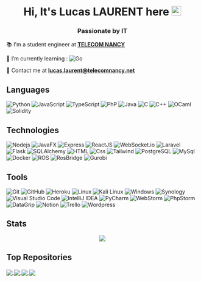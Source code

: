 <h1 align="center">
  Hi, It's Lucas LAURENT here <img src="https://media.giphy.com/media/hvRJCLFzcasrR4ia7z/giphy.gif" width="25px" height="25px">
</h1>
<h3 align="center">
  Passionate by IT
</h3>

📚 I'm a student engineer at [**TELECOM NANCY**](https://telecomnancy.univ-lorraine.fr/)

🌱 I’m currently learning : ![Go](https://img.shields.io/badge/Go-00ADD8?style=for-the-badge&logo=go&logoColor=white&style=flat)

📮 Contact me at [**lucas.laurent@telecomnancy.net**](mailto:lucas.laurent@telecomnancy.net)

[//]: # (- 📫 How to reach me: [![Linkedin]&#40;https://img.shields.io/badge/linkedin-0077B5?logo=linkedin&logoColor=white&style=flat&#41;]&#40;https://www.linkedin.com/in/lucas-laurent06/&#41;)

## Languages 

  ![Python](https://img.shields.io/badge/Python-3776AB?style=for-the-badge&logo=python&logoColor=white&style=flat)
  ![JavaScript](https://img.shields.io/badge/JavaScript-F7DF1E?logo=javascript&logoColor=white&style=flat)
  ![TypeScript](https://img.shields.io/badge/TypeScript-3178C6?style=for-the-badge&logo=typescript&logoColor=white&style=flat)
  ![PhP](https://img.shields.io/badge/PHP-777BB4?style=for-the-badge&logo=php&logoColor=white&style=flat)
  ![Java](https://img.shields.io/badge/Java-ED8B00?style=for-the-badge&logo=java&logoColor=white&style=flat)
  ![C](https://img.shields.io/badge/C-00599C?style=for-the-badge&logo=c&logoColor=white&style=flat)
  ![C++](https://img.shields.io/badge/C++-00599C?style=for-the-badge&logo=c%2B%2B&logoColor=white&style=flat)
  ![OCaml](https://img.shields.io/badge/OCaml-430098?style=flat&logo=OCaml&logoColor=FFFFFF&color=EC6813)
  ![Solidity](https://img.shields.io/badge/Solidity-363636?style=for-the-badge&logo=solidity&logoColor=white&style=flat)

## Technologies

  ![Nodejs](https://img.shields.io/badge/Node.js-339933?logo=node.js&logoColor=white&style=flat)
  ![JavaFX](https://img.shields.io/badge/JavaFX-00838F?style=for-the-badge&logo=javafx&logoColor=white&style=flat)
  ![Express](https://img.shields.io/badge/Express-000000?style=for-the-badge&logo=express&logoColor=white&style=flat)
  ![ReactJS](https://img.shields.io/badge/React-20232A?style=for-the-badge&logo=react&logoColor=61DAFB&style=flat)
  ![WebSocket.io](https://img.shields.io/badge/WebSocket.io-000000?style=for-the-badge&logo=websocket&logoColor=white&style=flat)
  ![Laravel](https://img.shields.io/badge/Laravel-FF2D20?style=for-the-badge&logo=laravel&logoColor=white&style=flat)
  ![Flask](https://img.shields.io/badge/Flask-000000?style=for-the-badge&logo=flask&logoColor=white&style=flat)
  ![SQLAlchemy](https://img.shields.io/badge/SQLAlchemy-005276?style=for-the-badge&logo=sqlalchemy&logoColor=white&style=flat)
  ![HTML](https://img.shields.io/badge/HTML-E34F26?logo=html5&logoColor=white&style=flat)
  ![Css](https://img.shields.io/badge/CSS-1572B6?logo=css3&logoColor=white&style=flat)
  ![Tailwind](https://img.shields.io/badge/Tailwind_CSS-38B2AC?style=for-the-badge&logo=tailwind-css&logoColor=white&style=flat)
  ![PostgreSQL](https://img.shields.io/badge/PostgreSQL-336791?logo=postgresql&logoColor=white&style=flat)
  ![MySql](https://img.shields.io/badge/MySQL-00000F?style=for-the-badge&logo=mysql&logoColor=white&style=flat)
  ![Docker](https://img.shields.io/badge/Docker-2CA5E0?style=for-the-badge&logo=docker&logoColor=white&style=flat)
  ![ROS](https://img.shields.io/badge/ROS-2D3C44?style=for-the-badge&logo=ros&logoColor=white&style=flat)
  ![RosBridge](https://img.shields.io/badge/RosBridge-2D3C44?style=flat&logo=ros&logoColor=FFFFFF&color=2D3C44)
  ![Gurobi](https://img.shields.io/badge/Gurobi-005276?style=for-the-badge&logo=gurobi&logoColor=white&style=flat)

## Tools

  ![Git](https://img.shields.io/badge/Git-F05032?logo=git&logoColor=white&style=flat)
  ![GitHub](https://img.shields.io/badge/GitHub-181717?logo=github&logoColor=white&style=flat)
  ![Heroku](https://img.shields.io/badge/Heroku-430098?logo=heroku&logoColor=white&style=flat)
  ![Linux](https://img.shields.io/badge/Linux-FCC624?style=for-the-badge&logo=linux&logoColor=black&style=flat)
  ![Kali Linux](https://img.shields.io/badge/Kali_Linux-557C94?style=for-the-badge&logo=kali-linux&logoColor=white&style=flat)
  ![Windows](https://img.shields.io/badge/Windows-0078D6?logo=windows&logoColor=white&style=flat)
  ![Synology](https://img.shields.io/badge/Synology-0066CC?style=for-the-badge&logo=synology&logoColor=white&style=flat)
  ![Visual Studio Code](https://img.shields.io/badge/VisualStudioCode-007ACC?logo=visual+studio+code&logoColor=white&style=flat)
  ![IntelliJ IDEA](https://img.shields.io/badge/IntelliJIDEA-000000.svg?style=for-the-badge&logo=intellij-idea&logoColor=white&style=flat)
  ![PyCharm](https://img.shields.io/badge/PyCharm-000000.svg?style=for-the-badge&logo=pycharm&logoColor=white&style=flat)
  ![WebStorm](https://img.shields.io/badge/WebStorm-000000.svg?style=for-the-badge&logo=webstorm&logoColor=white&style=flat)
  ![PhpStorm](https://img.shields.io/badge/PhpStorm-000000.svg?style=for-the-badge&logo=phpstorm&logoColor=white&style=flat)
  ![DataGrip](https://img.shields.io/badge/DataGrip-000000.svg?style=for-the-badge&logo=datagrip&logoColor=white&style=flat)
  ![Notion](https://img.shields.io/badge/Notion-000000?style=for-the-badge&logo=notion&logoColor=white&style=flat)
  ![Trello](https://img.shields.io/badge/Trello-0052CC?style=for-the-badge&logo=trello&logoColor=white&style=flat)
  ![Wordpress](https://img.shields.io/badge/Wordpress-21759B?style=for-the-badge&logo=wordpress&logoColor=white&style=flat)

## Stats

<div align="center"><img src="https://github-readme-stats.vercel.app/api/top-langs/?username=Kour0&layout=compact"/></div>

## Top Repositories


<a href="https://github.com/kour0/CompilerMiniAda">
  <img align="center" src="https://github-readme-stats.vercel.app/api/pin/?username=kour0&repo=CompilerMiniAda&theme=buefy" />
</a>
<a href="https://github.com/kour0/TheSharedGarden">
  <img align="center" src="https://github-readme-stats.vercel.app/api/pin/?username=kour0&repo=TheSharedGarden&theme=buefy" />
</a>
<a href="https://github.com/kour0/DirectDealing">
  <img align="center" src="https://github-readme-stats.vercel.app/api/pin/?username=kour0&repo=DirectDealing&theme=buefy" />
</a>
<a href="https://github.com/kour0/Light_Nmap">
  <img align="center" src="https://github-readme-stats.vercel.app/api/pin/?username=kour0&repo=Light_Nmap&theme=buefy" />
</a>

<br />
<br />
